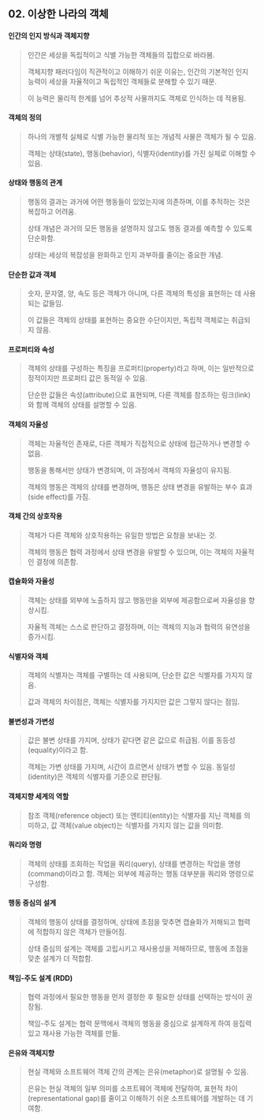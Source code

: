 ## 02. 이상한 나라의 객체

#### 인간의 인지 방식과 객체지향

> 인간은 세상을 독립적이고 식별 가능한 객체들의 집합으로 바라봄.
>
> 객체지향 패러다임이 직관적이고 이해하기 쉬운 이유는, 인간의 기본적인 인지 능력이 세상을 자율적이고 독립적인 객체들로 분해할 수 있기 때문.
>
> 이 능력은 물리적 한계를 넘어 추상적 사물까지도 객체로 인식하는 데 적용됨.

#### 객체의 정의

> 하나의 개별적 실체로 식별 가능한 물리적 또는 개념적 사물은 객체가 될 수 있음.
>
> 객체는 상태(state), 행동(behavior), 식별자(identity)를 가진 실체로 이해할 수 있음.

#### 상태와 행동의 관계

> 행동의 결과는 과거에 어떤 행동들이 있었는지에 의존하며, 이를 추적하는 것은 복잡하고 어려움.
>
> 상태 개념은 과거의 모든 행동을 설명하지 않고도 행동 결과를 예측할 수 있도록 단순화함.
>
> 상태는 세상의 복잡성을 완화하고 인지 과부하를 줄이는 중요한 개념.

#### 단순한 값과 객체

> 숫자, 문자열, 양, 속도 등은 객체가 아니며, 다른 객체의 특성을 표현하는 데 사용되는 값들임.
>
> 이 값들은 객체의 상태를 표현하는 중요한 수단이지만, 독립적 객체로는 취급되지 않음.

#### 프로퍼티와 속성

> 객체의 상태를 구성하는 특징을 프로퍼티(property)라고 하며, 이는 일반적으로 정적이지만 프로퍼티 값은 동적일 수 있음.
>
> 단순한 값들은 속성(attribute)으로 표현되며, 다른 객체를 참조하는 링크(link)와 함께 객체의 상태를 설명할 수 있음.

#### 객체의 자율성

> 객체는 자율적인 존재로, 다른 객체가 직접적으로 상태에 접근하거나 변경할 수 없음.
>
> 행동을 통해서만 상태가 변경되며, 이 과정에서 객체의 자율성이 유지됨.
>
> 객체의 행동은 객체의 상태를 변경하며, 행동은 상태 변경을 유발하는 부수 효과(side effect)를 가짐.

#### 객체 간의 상호작용

> 객체가 다른 객체와 상호작용하는 유일한 방법은 요청을 보내는 것.
>
> 객체의 행동은 협력 과정에서 상태 변경을 유발할 수 있으며, 이는 객체의 자율적인 결정에 의존함.

#### 캡슐화와 자율성

> 객체는 상태를 외부에 노출하지 않고 행동만을 외부에 제공함으로써 자율성을 향상시킴.
>
> 자율적 객체는 스스로 판단하고 결정하며, 이는 객체의 지능과 협력의 유연성을 증가시킴.

#### 식별자와 객체

> 객체의 식별자는 객체를 구별하는 데 사용되며, 단순한 값은 식별자를 가지지 않음.
>
> 값과 객체의 차이점은, 객체는 식별자를 가지지만 값은 그렇지 않다는 점임.

#### 불변성과 가변성

> 값은 불변 상태를 가지며, 상태가 같다면 같은 값으로 취급됨. 이를 동등성(equality)이라고 함.
>
> 객체는 가변 상태를 가지며, 시간이 흐르면서 상태가 변할 수 있음. 동일성(identity)은 객체의 식별자를 기준으로 판단됨.

#### 객체지향 세계의 역할

> 참조 객체(reference object) 또는 엔티티(entity)는 식별자를 지닌 객체를 의미하고, 값 객체(value object)는 식별자를 가지지 않는 값을 의미함.

#### 쿼리와 명령

> 객체의 상태를 조회하는 작업을 쿼리(query), 상태를 변경하는 작업을 명령(command)이라고 함.
> 객체는 외부에 제공하는 행동 대부분을 쿼리와 명령으로 구성함.

#### 행동 중심의 설계

> 객체의 행동이 상태를 결정하며, 상태에 초점을 맞추면 캡슐화가 저해되고 협력에 적합하지 않은 객체가 만들어짐.
>
> 상태 중심의 설계는 객체를 고립시키고 재사용성을 저해하므로, 행동에 초점을 맞춘 설계가 더 적합함.

#### 책임-주도 설계 (RDD)

> 협력 과정에서 필요한 행동을 먼저 결정한 후 필요한 상태를 선택하는 방식이 권장됨.
>
> 책임-주도 설계는 협력 문맥에서 객체의 행동을 중심으로 설계하게 하여 응집력 있고 재사용 가능한 객체를 만듦.

#### 은유와 객체지향

> 현실 객체와 소프트웨어 객체 간의 관계는 은유(metaphor)로 설명될 수 있음.
>
> 은유는 현실 객체의 일부 의미를 소프트웨어 객체에 전달하여, 표현적 차이(representational gap)를 줄이고 이해하기 쉬운 소프트웨어를 개발하는 데 기여함.

